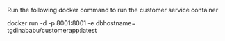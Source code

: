 Run the following docker command to run the customer service container

docker run -d -p 8001:8001 -e dbhostname=<DB-Hostname> tgdinababu/customerapp:latest